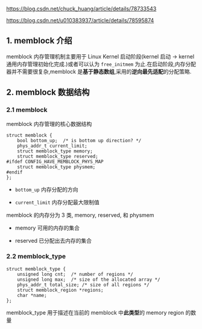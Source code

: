 
https://blog.csdn.net/chuck_huang/article/details/78733543

https://blog.csdn.net/u010383937/article/details/78595874

## 1. memblock 介绍

memblock 内存管理机制主要用于 Linux Kernel 启动阶段(kernel 启动 -> kernel 通用内存管理初始化完成.)或者可以认为 `free_initmem` 为止.在启动阶段,内存分配器并不需要很复杂,memblock 是**基于静态数组**,采用的**逆向最先适配**的分配策略.

## 2. memblock 数据结构

### 2.1 memblock

memblock 内存管理的核心数据结构

```
struct memblock {
    bool bottom_up;  /* is bottom up direction? */
    phys_addr_t current_limit;
    struct memblock_type memory;
    struct memblock_type reserved;
#ifdef CONFIG_HAVE_MEMBLOCK_PHYS_MAP
    struct memblock_type physmem;
#endif
};
```

- `bottom_up` 内存分配的方向

- `current_limit` 内存分配最大限制值

memblock 的内存分为 3 类, memory, reserved, 和 physmem

- memory 可用的内存的集合

- reserved 已分配出去内存的集合

### 2.2 memblock_type

```
struct memblock_type {
    unsigned long cnt;  /* number of regions */
    unsigned long max;  /* size of the allocated array */
    phys_addr_t total_size; /* size of all regions */
    struct memblock_region *regions;
    char *name;
};
```

memblock_type 用于描述在当前的 memblock 中**此类型**的 memory region 的数量

